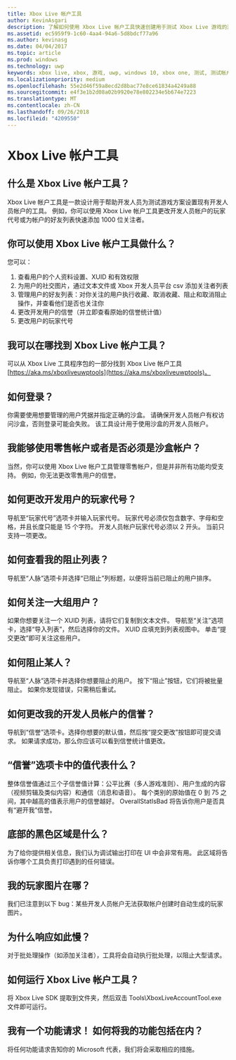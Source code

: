 ```yaml
---
title: Xbox Live 帐户工具
author: KevinAsgari
description: 了解如何使用 Xbox Live 帐户工具快速创建用于测试 Xbox Live 游戏的测试帐户。
ms.assetid: ec5959f9-1c60-4aa4-94a6-5d8bdcf77a96
ms.author: kevinasg
ms.date: 04/04/2017
ms.topic: article
ms.prod: windows
ms.technology: uwp
keywords: xbox live, xbox, 游戏, uwp, windows 10, xbox one, 测试, 测试帐户
ms.localizationpriority: medium
ms.openlocfilehash: 55e2d46f59a8ecd2d8bac77e8ce61834a4249a88
ms.sourcegitcommit: e4f3e1b2d08a02b9920e78e802234e5b674e7223
ms.translationtype: MT
ms.contentlocale: zh-CN
ms.lasthandoff: 09/26/2018
ms.locfileid: "4209550"
---
```

# <a name="xbox-live-account-tool"></a>Xbox Live 帐户工具

## <a name="what-is-xbox-live-account-tool"></a>什么是 Xbox Live 帐户工具？
Xbox Live 帐户工具是一款设计用于帮助开发人员为测试游戏方案设置现有开发人员帐户的工具。 例如，你可以使用 Xbox Live 帐户工具更改开发人员帐户的玩家代号或为帐户的好友列表快速添加 1000 位关注者。

## <a name="what-can-i-do-with-xbox-live-account-tool"></a>你可以使用 Xbox Live 帐户工具做什么？
您可以：
  1. 查看用户的个人资料设置、XUID 和有效权限
  2. 为用户的社交图片，通过文本文件或 Xbox 开发人员平台 csv 添加关注者列表
  3. 管理用户的好友列表：对你关注的用户执行收藏、取消收藏、阻止和取消阻止操作，并查看他们是否也关注你
  4. 更改开发用户的信誉（并立即查看原始的信誉统计值）
  5. 更改用户的玩家代号

## <a name="where-can-i-find-xbox-live-account-tool"></a>我可以在哪找到 Xbox Live 帐户工具？
可以从 Xbox Live 工具程序包的一部分找到 Xbox Live 帐户工具[https://aka.ms/xboxliveuwptools](https://aka.ms/xboxliveuwptools)。

## <a name="how-do-i-log-in"></a>如何登录？
你需要使用想要管理的用户凭据并指定正确的沙盒。 请确保开发人员帐户有权访问沙盒，否则登录可能会失败。 该工具设计用于使用沙盒的开发人员帐户。

## <a name="can-i-use-a-retail-account-or-does-it-have-to-be-a-sandboxed-account"></a>我能够使用零售帐户或者是否必须是沙盒帐户？
当然，你可以使用 Xbox Live 帐户工具管理零售帐户，但是并非所有功能均受支持。 例如，你无法更改零售用户的信誉。

## <a name="how-do-i-change-a-dev-users-gamertag"></a>如何更改开发用户的玩家代号？
导航至“玩家代号”选项卡并输入玩家代号。 玩家代号必须仅包含数字、字母和空格，并且长度只能是 15 个字符。 开发人员帐户玩家代号必须以 2 开头。 当前只支持一项更改。

## <a name="how-do-i-see-my-block-list"></a>如何查看我的阻止列表？
导航至“人脉”选项卡并选择“已阻止”列标题，以便将当前已阻止的用户排序。

## <a name="how-do-i-follow-a-large-group-of-users"></a>如何关注一大组用户？
如果你想要关注一个 XUID 列表，请将它们复制到文本文件。 导航至“关注”选项卡，选择“导入列表”，然后选择你的文件。 XUID 应填充到列表视图中。 单击“提交更改”即可关注这些用户。

## <a name="how-do-i-block-someone"></a>如何阻止某人？
导航至“人脉”选项卡并选择你想要阻止的用户。 按下“阻止”按钮，它们将被批量阻止。 如果你发现错误，只需稍后重试。

## <a name="how-do-i-change-my-dev-accounts-repuation"></a>如何更改我的开发人员帐户的信誉？
导航到“信誉”选项卡。选择你想要的默认值，然后按“提交更改”按钮即可提交请求。 如果请求成功，那么你应该可以看到信誉统计值更改。

## <a name="what-do-the-values-in-the-reputation-tab-mean"></a>“信誉”选项卡中的值代表什么？
整体信誉值通过三个子信誉值计算：公平比赛（多人游戏准则）、用户生成的内容（视频剪辑及类似内容）和通信（消息和语音）。 每个类别的原始值在 0 到 75 之间，其中越高的值表示用户的信誉越好。 OverallStatIsBad 将告诉你用户是否具有“避开我”信誉。

## <a name="whats-the-black-area-at-the-bottom"></a>底部的黑色区域是什么？
为了给你提供相关信息，我们认为调试输出打印在 UI 中会非常有用。 此区域将告诉你哪个工具负责打印遇到的任何错误。

## <a name="wheres-my-gamerpic"></a>我的玩家图片在哪？
我们已注意到以下 bug：某些开发人员帐户无法获取帐户创建时自动生成的玩家图片。

## <a name="why-are-things-happening-so-slowly"></a>为什么响应如此慢？
对于批处理操作（如添加关注者），工具将会自动执行批处理，以阻止大型请求。

## <a name="how-do-i-run-xbox-live-account-tool"></a>如何运行 Xbox Live 帐户工具？
将 Xbox Live SDK 提取到文件夹，然后双击 Tools\XboxLiveAccountTool.exe 文件即可运行。

## <a name="i-have-a-feature-request-how-do-i-get-my-feature-incorporated"></a>我有一个功能请求！ 如何将我的功能包括在内？
将任何功能请求告知你的 Microsoft 代表，我们将会采取相应的措施。
